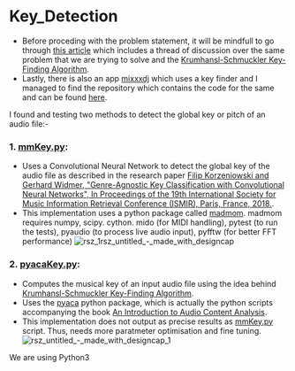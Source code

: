 
# Key_Detection

* Before proceding with the problem statement, it will be mindfull to go through [this article](https://stackoverflow.com/questions/3141927/algorithms-for-determining-the-key-of-an-audio-sample) which includes a thread of discussion over the same problem that we are trying to solve and the [Krumhansl-Schmuckler Key-Finding Algorithm](https://www.jstor.org/stable/40285812).
* Lastly, there is also an app [mixxxdj](https://mixxx.org/) which uses a key finder and I managed to find the repository which contains the code for the same and can be found [here](https://github.com/mixxxdj/libkeyfinder).
  
I found and testing two methods to detect the global key or pitch of an audio file:-
### 1. [mmKey.py](https://github.com/arnav8/Key_Detection/blob/main/mmKey.py): 
* Uses a Convolutional Neural Network to detect the global key of the audio file as described in the research paper [Filip Korzeniowski and Gerhard Widmer,
    "Genre-Agnostic Key Classification with Convolutional Neural Networks",
    In Proceedings of the 19th International Society for Music Information 
    Retrieval Conference (ISMIR), Paris, France, 2018.](https://arxiv.org/pdf/1808.05340.pdf).
* This implementation uses a python package called [madmom](https://pypi.org/project/madmom/). madmom requires numpy, 
scipy.
cython. 
mido (for MIDI handling), 
pytest (to run the tests), 
pyaudio (to process live audio input), 
pyfftw (for better FFT performance)
![rsz_1rsz_untitled_-_made_with_designcap](https://user-images.githubusercontent.com/60852260/124886917-51a85c80-dff2-11eb-8e16-fe1f66af17d6.jpg)




### 2. [pyacaKey.py](https://github.com/arnav8/Key_Detection/blob/main/pyacaKey.py):
* Computes the musical key of an input audio file using the idea behind [Krumhansl-Schmuckler Key-Finding Algorithm](https://www.jstor.org/stable/40285812).
* Uses the [pyaca](https://pypi.org/project/pyACA/) python package, which is actually the python scripts accompanying the book [An Introduction to Audio Content Analysis](www.AudioContentAnalysis.org).
* This implementation does not output as precise results as [mmKey.py](https://github.com/arnav8/Key_Detection/blob/main/mmKey.py) script. Thus, needs more paratmeter optimisation and fine tuning.  
![rsz_untitled_-_made_with_designcap_1](https://user-images.githubusercontent.com/60852260/124887905-3ee25780-dff3-11eb-8d0f-9e4c7cae515a.jpg)


We are using Python3

